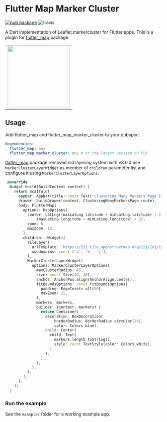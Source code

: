 # Flutter Map Marker Cluster

[![pub package](https://img.shields.io/pub/v/flutter_map_marker_cluster.svg)](https://pub.dartlang.org/packages/flutter_map_marker_cluster) ![travis](https://api.travis-ci.com/lpongetti/flutter_map_marker_cluster.svg?branch=master)

A Dart implementation of Leaflet.markercluster for Flutter apps.
This is a plugin for [flutter_map](https://github.com/johnpryan/flutter_map) package

<div style="text-align: center"><table><tr>
  <td style="text-align: center">
  <a href="https://github.com/lpongetti/flutter_map_marker_cluster/blob/master/example.gif">
    <img src="https://github.com/lpongetti/flutter_map_marker_cluster/blob/master/example.gif" width="200"/></a>
</td>
</tr></table></div>

## Usage

Add flutter_map and  flutter_map_marker_cluster to your pubspec:

```yaml
dependencies:
  flutter_map: any
  flutter_map_marker_cluster: any # or the latest version on Pub
```

[flutter_map](https://github.com/fleaflet/flutter_map/releases) package removed old layering system with v3.0.0 use `MarkerClusterLayerWidget` as member of `children` parameter list and configure it using `MarkerClusterLayerOptions`.

```dart
 @override
  Widget build(BuildContext context) {
    return Scaffold(
      appBar: AppBar(title: const Text('Clustering Many Markers Page')),
      drawer: buildDrawer(context, ClusteringManyMarkersPage.route),
      body: FlutterMap(
        options: MapOptions(
          center: LatLng((maxLatLng.latitude + minLatLng.latitude) / 2,
              (maxLatLng.longitude + minLatLng.longitude) / 2),
          zoom: 6,
          maxZoom: 15,
        ),
        children: <Widget>[
          TileLayer(
            urlTemplate: 'https://{s}.tile.openstreetmap.org/{z}/{x}/{y}.png',
            subdomains: const ['a', 'b', 'c'],
          ),
          MarkerClusterLayerWidget(
            options: MarkerClusterLayerOptions(
              maxClusterRadius: 45,
              size: const Size(40, 40),
              anchor: AnchorPos.align(AnchorAlign.center),
              fitBoundsOptions: const FitBoundsOptions(
                padding: EdgeInsets.all(50),
                maxZoom: 15,
              ),
              markers: markers,
              builder: (context, markers) {
                return Container(
                  decoration: BoxDecoration(
                      borderRadius: BorderRadius.circular(20),
                      color: Colors.blue),
                  child: Center(
                    child: Text(
                      markers.length.toString(),
                      style: const TextStyle(color: Colors.white),
                    ),
                  ),
                );
              },
            ),
          ),
        ],
      ),
    );
  }
```

### Run the example

See the `example/` folder for a working example app.
